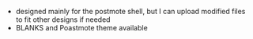   - designed mainly for the postmote shell, but I can upload modified files to fit other designs if needed
  - BLANKS and Poastmote theme available 
